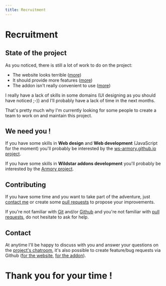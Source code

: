 ```yaml
---
title: Recruitment
---
```


# Recruitment #

## State of the project ##

As you noticed, there is still a lot of work to do on the project:

* The website looks terrible ([more](https://github.com/ws-armory/ws-armory.github.io/issues/2))
* It should provide more features ([more](https://github.com/ws-armory/ws-armory.github.io/labels/enhancement))
* The addon isn't really convenient to use ([more](https://github.com/ws-armory/Armory/labels/enhancement))

I really have a lack of skills in some domains (UI designing as you should have noticed ;-)) and I'll probably have a lack of time in the next months.

That's pretty much why I'm currently looking for some people to create a team to work on and maintain this project.


## We need you ! ##

If you have some skills in **Web design** and **Web development** (JavaScript for the moment) you'll probably be interested by the [ws-armory.github.io project](http://github.io/ws-armory/ws-armory.github.io).

If you have some skills in **Wildstar addons development** you'll probably be interested by the [Armory project](http://github.io/ws-armory/Armory).


## Contributing ##

If you have some time and you want to take part of the adventure, just [contact me](http://github.com/olbat) or create some [pull requests](https://help.github.com/articles/creating-a-pull-request/) to propose your improvements.

If you're not familiar with [Git](http://git-scm.com/book/en/v2/Getting-Started-About-Version-Control) and/or [Github](https://try.github.io/) and you're not familiar with [pull requests](https://help.github.com/articles/creating-a-pull-request/), do not hesitate to ask for help.


## Contact ##

At anytime I'll be happy to discuss with you and answer your questions on the [project's chatroom](http://gitter.im/ws-armory/chat/~chat), it's also possible to create feature/bug requests via Github ([for the website](https://github.com/ws-armory/ws-armory.github.io/issues), [for the addon](https://github.com/ws-armory/Armory/issues)).


# Thank you for your time ! #
